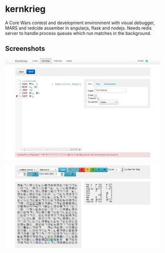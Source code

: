 kernkrieg
=========

A Core Wars contest and development environment with visual debugger, MARS and redcide assember in angularjs, flask and nodejs. Needs redis server to handle process queues which run matches in the background.

Screenshots
-----------

![In app redcode editor](editor.png "In app redcode editor")

![In app MARS debugger](debugger.png "In app MARS debugger")
